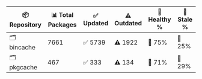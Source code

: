 | 📦 Repository | 📊 Total Packages | ✅ Updated | ⚠️ Outdated | 💚 Healthy % | 🔴 Stale % |
|---------------|-------------------|------------|-------------|-------------|------------|
| 🗂️ bincache | 7661 | ✅ 5739 | ⚠️ 1922 | 💚 75% | 🔴 25% |
| 🗂️ pkgcache | 467 | ✅ 333 | ⚠️ 134 | 💚 71% | 🔴 29% |
